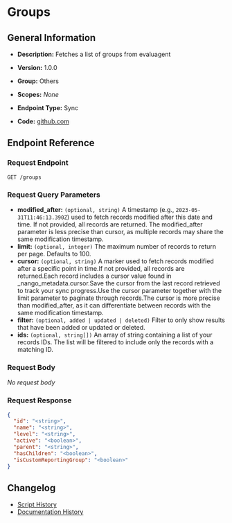 <!-- BEGIN GENERATED CONTENT -->
# Groups

## General Information

- **Description:** Fetches a list of groups from evaluagent

- **Version:** 1.0.0
- **Group:** Others
- **Scopes:** _None_
- **Endpoint Type:** Sync
- **Code:** [github.com](https://github.com/NangoHQ/integration-templates/tree/main/integrations/evaluagent/syncs/groups.ts)


## Endpoint Reference

### Request Endpoint

`GET /groups`

### Request Query Parameters

- **modified_after:** `(optional, string)` A timestamp (e.g., `2023-05-31T11:46:13.390Z`) used to fetch records modified after this date and time. If not provided, all records are returned. The modified_after parameter is less precise than cursor, as multiple records may share the same modification timestamp.
- **limit:** `(optional, integer)` The maximum number of records to return per page. Defaults to 100.
- **cursor:** `(optional, string)` A marker used to fetch records modified after a specific point in time.If not provided, all records are returned.Each record includes a cursor value found in _nango_metadata.cursor.Save the cursor from the last record retrieved to track your sync progress.Use the cursor parameter together with the limit parameter to paginate through records.The cursor is more precise than modified_after, as it can differentiate between records with the same modification timestamp.
- **filter:** `(optional, added | updated | deleted)` Filter to only show results that have been added or updated or deleted.
- **ids:** `(optional, string[])` An array of string containing a list of your records IDs. The list will be filtered to include only the records with a matching ID.

### Request Body

_No request body_

### Request Response

```json
{
  "id": "<string>",
  "name": "<string>",
  "level": "<string>",
  "active": "<boolean>",
  "parent": "<string>",
  "hasChildren": "<boolean>",
  "isCustomReportingGroup": "<boolean>"
}
```

## Changelog

- [Script History](https://github.com/NangoHQ/integration-templates/commits/main/integrations/evaluagent/syncs/groups.ts)
- [Documentation History](https://github.com/NangoHQ/integration-templates/commits/main/integrations/evaluagent/syncs/groups.md)

<!-- END  GENERATED CONTENT -->

